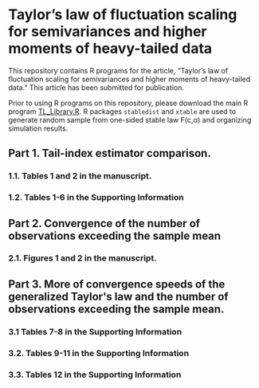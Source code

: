 # Taylor’s law of fluctuation scaling for semivariances and higher moments of heavy-tailed data

This repository contains R programs for the article, “Taylor’s law of fluctuation scaling for semivariances and higher moments of heavy-tailed data.” 
This article has been submitted for publication. 

Prior to using R programs on this repository, please download the main R program [TL_Library.R](https://raw.githubusercontent.com/cftang9/TLHM/main/TL_Library.R?token=AK5HQA6Q4B5CG23Z6JUG5FLBOBB3I). R packages ```stabledist``` and ```xtable``` are used to generate random sample from one-sided stable law F(c,&alpha;) and organizing simulation results. 

## Part 1. Tail-index estimator comparison. 

### 1.1. Tables 1 and 2 in the manuscript. 

### 1.2. Tables 1-6 in the Supporting Information

## Part 2. Convergence of the number of observations exceeding the sample mean

### 2.1. Figures 1 and 2 in the manuscript.

## Part 3. More of convergence speeds of the generalized Taylor's law and the number of observations exceeding the sample mean. 

### 3.1 Tables 7-8 in the Supporting Information

### 3.2. Tables 9-11 in the Supporting Information

### 3.3. Tables 12 in the Supporting Information


